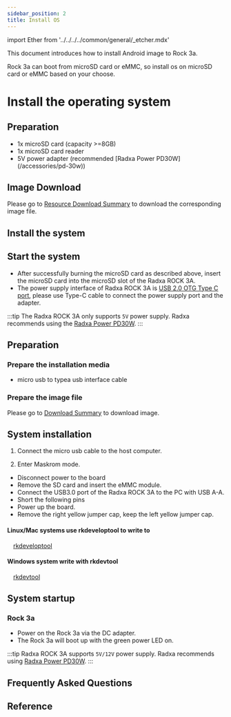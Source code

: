 ```yaml
---
sidebar_position: 2
title: Install OS
---
```


import Ether from '../../../../common/general/\_etcher.mdx'

This document introduces how to install Android image to Rock 3a.

Rock 3a can boot from microSD card or eMMC, so install os on microSD card or eMMC based on your choose.

<Tabs queryString="target">

<TabItem value="microsd " label="Install OS on microSD card">

# Install the operating system

## Preparation

- 1x microSD card (capacity >=8GB)
- 1x microSD card reader
- 5V power adapter (recommended [Radxa Power PD30W] (/accessories/pd-30w))

## Image Download

Please go to [Resource Download Summary](../../../images) to download the corresponding image file.

## Install the system

<Etcher model="rock3a" />

## Start the system

- After successfully burning the microSD card as described above, insert the microSD card into the microSD slot of the Radxa ROCK 3A.
- The power supply interface of Radxa ROCK 3A is [USB 2.0 OTG Type C port](/rock3/rock3a/hardware-design/hardware-interface), please use Type-C cable to connect the power supply port and the adapter.

:::tip
The Radxa ROCK 3A only supports `5V` power supply. Radxa recommends using the [Radxa Power PD30W](../../accessories/pd-30w).
:::

</TabItem>

<TabItem value="emmc" label="Install OS on eMMC ">

## Preparation

### Prepare the installation media

- micro usb to typea usb interface cable

### Prepare the image file

Please go to [Download Summary](../../../images) to download image.

## System installation

1. Connect the micro usb cable to the host computer.

2. Enter Maskrom mode.

- Disconnect power to the board
- Remove the SD card and insert the eMMC module.
- Connect the USB3.0 port of the Radxa ROCK 3A to the PC with USB A-A.
- Short the following pins
- Power up the board.
- Remove the right yellow jumper cap, keep the left yellow jumper cap.

<Tabs queryString="target">

<TabItem value="linux/mac" label="Linux/Mac">

#### Linux/Mac systems use rkdeveloptool to write to

&emsp;[rkdeveloptool](../../low-level-dev/rkdeveloptool)

</TabItem>

<TabItem value="windows" label="Windows">

#### Windows system write with rkdevtool

&emsp;[rkdevtool](../../low-level-dev/rkdevtool.md)

</TabItem>

</Tabs>

## System startup

### Rock 3a

- Power on the Rock 3a via the DC adapter.
- The Rock 3a will boot up with the green power LED on.

:::tip
Radxa ROCK 3A supports `5V/12V` power supply. Radxa recommends using [Radxa Power PD30W](../../accessories/pd-30w).
:::

</TabItem>

</Tabs>

## Frequently Asked Questions

## Reference
